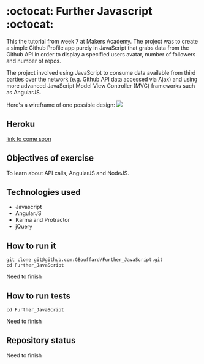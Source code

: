 
:octocat: Further Javascript :octocat:
=================

This the tutorial from week 7 at Makers Academy. The project was to create a simple Github Profile app purely in JavaScript that grabs data from the Github API in order to display a specified users avatar, number of followers and number of repos.

The project involved using JavaScript to consume data available from third parties over the network (e.g. Github API data accessed via Ajax) and using more advanced JavaScript Model View Controller (MVC) frameworks such as AngularJS.

Here's a wireframe of one possible design:
![](https://camo.githubusercontent.com/ec0a29103756e7f841ec1eb5db5af60485b05670/68747470733a2f2f6d616b65727361636164656d792e6d7962616c73616d69712e636f6d2f6d6f636b7570732f323839353639312e706e673f6b65793d61666162623039616566323930316132373332353135616534333439633165633034353832393462)

Heroku
----
[link to come soon]()

Objectives of exercise
----
To learn about API calls, AngularJS and NodeJS.

Technologies used
----
- Javascript
- AngularJS
- Karma and Protractor
- jQuery

How to run it
----
```
git clone git@github.com:GBouffard/Further_JavaScript.git
cd Further_JavaScript
```
Need to finish

How to run tests
----
```
cd Further_JavaScript
```
Need to finish

Repository status
----
Need to finish